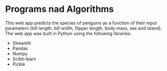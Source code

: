 # Programs nad Algorithms
This web app predicts the species of penguins as a function of their input parameters (bill length, bill width, flipper length, body mass, sex and island). The web app was built in Python using the following libraries:

* Streamlit
* Pandas
* Numpy
* Scikit-learn
* Pickle
